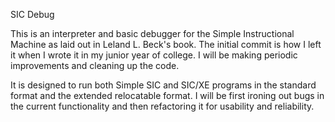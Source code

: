 SIC Debug

This is an interpreter and basic debugger for the Simple Instructional Machine
as laid out in Leland L. Beck's book. The initial commit is how I left it when I wrote it
in my junior year of college. I will be making periodic improvements and
cleaning up the code.

It is designed to run both Simple SIC and SIC/XE programs in the standard
format and the extended relocatable format. I will be first ironing out
bugs in the current functionality and then refactoring it for usability
and reliability.
